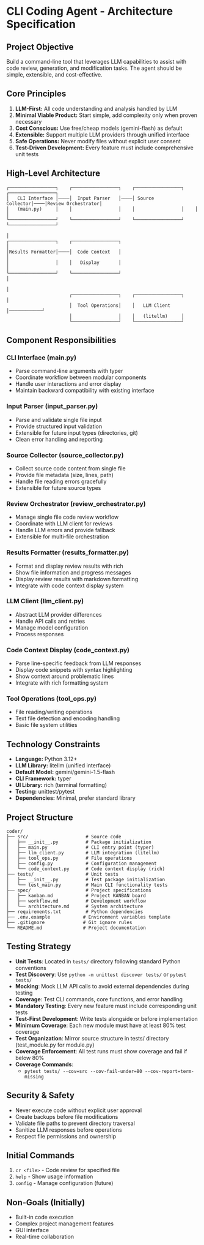 # CLI Coding Agent - Architecture Specification

## Project Objective

Build a command-line tool that leverages LLM capabilities to assist with code review, generation, and modification tasks. The agent should be simple, extensible, and cost-effective.

## Core Principles

1. **LLM-First:** All code understanding and analysis handled by LLM
2. **Minimal Viable Product:** Start simple, add complexity only when proven necessary
3. **Cost Conscious:** Use free/cheap models (gemini-flash) as default
4. **Extensible:** Support multiple LLM providers through unified interface
5. **Safe Operations:** Never modify files without explicit user consent
6. **Test-Driven Development:** Every feature must include comprehensive unit tests

## High-Level Architecture

```
┌─────────────────┐    ┌─────────────────┐    ┌─────────────────┐    ┌─────────────────┐
│   CLI Interface │────│  Input Parser   │────│ Source Collector│────│Review Orchestrator│
│   (main.py)     │    │                 │    │                 │    │                 │
└─────────────────┘    └─────────────────┘    └─────────────────┘    └─────────────────┘
                                                                              │
┌─────────────────┐    ┌─────────────────┐                                   │
│Results Formatter│────│  Code Context   │                                   │
│                 │    │   Display       │                                   │
└─────────────────┘    └─────────────────┘                                   │
                                                                              │
                       ┌─────────────────┐    ┌─────────────────┐            │
                       │  Tool Operations│    │   LLM Client    │────────────┘
                       │                 │    │   (litellm)     │
                       └─────────────────┘    └─────────────────┘
```

## Component Responsibilities

### CLI Interface (main.py)
- Parse command-line arguments with typer
- Coordinate workflow between modular components
- Handle user interactions and error display
- Maintain backward compatibility with existing interface

### Input Parser (input_parser.py)
- Parse and validate single file input
- Provide structured input validation
- Extensible for future input types (directories, git)
- Clean error handling and reporting

### Source Collector (source_collector.py)
- Collect source code content from single file
- Provide file metadata (size, lines, path)
- Handle file reading errors gracefully
- Extensible for future source types

### Review Orchestrator (review_orchestrator.py)
- Manage single file code review workflow
- Coordinate with LLM client for reviews
- Handle LLM errors and provide fallback
- Extensible for multi-file orchestration

### Results Formatter (results_formatter.py)
- Format and display review results with rich
- Show file information and progress messages
- Display review results with markdown formatting
- Integrate with code context display system

### LLM Client (llm_client.py)
- Abstract LLM provider differences
- Handle API calls and retries
- Manage model configuration
- Process responses

### Code Context Display (code_context.py)
- Parse line-specific feedback from LLM responses
- Display code snippets with syntax highlighting
- Show context around problematic lines
- Integrate with rich formatting system

### Tool Operations (tool_ops.py)
- File reading/writing operations
- Text file detection and encoding handling
- Basic file system utilities

## Technology Constraints

- **Language:** Python 3.12+
- **LLM Library:** litellm (unified interface)
- **Default Model:** gemini/gemini-1.5-flash
- **CLI Framework:** typer
- **UI Library:** rich (terminal formatting)
- **Testing:** unittest/pytest
- **Dependencies:** Minimal, prefer standard library

## Project Structure

```
coder/
├── src/                     # Source code
│   ├── __init__.py          # Package initialization
│   ├── main.py              # CLI entry point (typer)
│   ├── llm_client.py        # LLM integration (litellm)
│   ├── tool_ops.py          # File operations
│   ├── config.py            # Configuration management
│   └── code_context.py      # Code context display (rich)
├── tests/                   # Unit tests
│   ├── __init__.py          # Test package initialization
│   └── test_main.py         # Main CLI functionality tests
├── spec/                    # Project specifications
│   ├── kanban.md            # Project KANBAN board
│   ├── workflow.md          # Development workflow
│   └── architecture.md      # System architecture
├── requirements.txt         # Python dependencies
├── .env.example            # Environment variables template
├── .gitignore              # Git ignore rules
└── README.md               # Project documentation
```

## Testing Strategy

- **Unit Tests**: Located in `tests/` directory following standard Python conventions
- **Test Discovery**: Use `python -m unittest discover tests/` or `pytest tests/`
- **Mocking**: Mock LLM API calls to avoid external dependencies during testing
- **Coverage**: Test CLI commands, core functions, and error handling
- **Mandatory Testing**: Every new feature must include corresponding unit tests
- **Test-First Development**: Write tests alongside or before implementation
- **Minimum Coverage**: Each new module must have at least 80% test coverage
- **Test Organization**: Mirror source structure in tests/ directory (test_module.py for module.py)
- **Coverage Enforcement**: All test runs must show coverage and fail if below 80%
- **Coverage Commands**: 
  - `pytest tests/ --cov=src --cov-fail-under=80 --cov-report=term-missing`

## Security & Safety

- Never execute code without explicit user approval
- Create backups before file modifications
- Validate file paths to prevent directory traversal
- Sanitize LLM responses before operations
- Respect file permissions and ownership

## Initial Commands

1. `cr <file>` - Code review for specified file
2. `help` - Show usage information
3. `config` - Manage configuration (future)

## Non-Goals (Initially)

- Built-in code execution
- Complex project management features
- GUI interface
- Real-time collaboration
